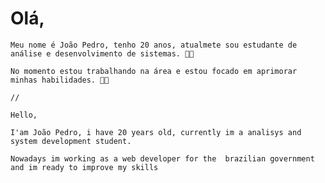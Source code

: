 <p align="center">
    <h1>Olá,</h1>
    
    Meu nome é João Pedro, tenho 20 anos, atualmete sou estudante de análise e desenvolvimento de sistemas. 👨‍💻
    
    No momento estou trabalhando na área e estou focado em aprimorar minhas habilidades. 🐱‍👤
    
    //
    
    Hello,
    
    I'am João Pedro, i have 20 years old, currently im a analisys and system development student.
    
    Nowadays im working as a web developer for the  brazilian government and im ready to improve my skills
</p>
